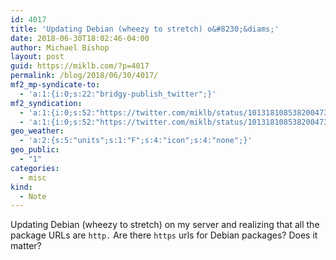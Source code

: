 ```yaml
---
id: 4017
title: 'Updating Debian (wheezy to stretch) o&#8230;&diams;'
date: 2018-06-30T18:02:46-04:00
author: Michael Bishop
layout: post
guid: https://miklb.com/?p=4017
permalink: /blog/2018/06/30/4017/
mf2_mp-syndicate-to:
  - 'a:1:{i:0;s:22:"bridgy-publish_twitter";}'
mf2_syndication:
  - 'a:1:{i:0;s:52:"https://twitter.com/miklb/status/1013181085382004739";}'
  - 'a:1:{i:0;s:52:"https://twitter.com/miklb/status/1013181085382004739";}'
geo_weather:
  - 'a:2:{s:5:"units";s:1:"F";s:4:"icon";s:4:"none";}'
geo_public:
  - "1"
categories:
  - misc
kind:
  - Note
---
```

Updating Debian (wheezy to stretch) on my server and realizing that all the package URLs are `http.` Are there `https` urls for Debian packages? Does it matter?